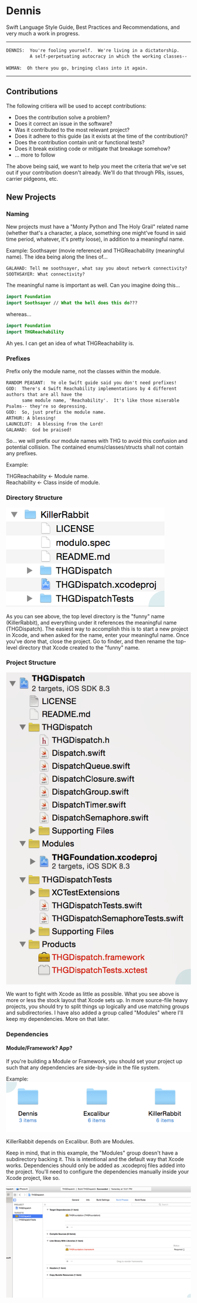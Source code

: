 # Dennis
Swift Language Style Guide, Best Practices and Recommendations, and very much a work in progress.

---

```
DENNIS:  You're fooling yourself.  We're living in a dictatorship.
         A self-perpetuating autocracy in which the working classes--
         
WOMAN:  Oh there you go, bringing class into it again.
```
---

## Contributions

The following critiera will be used to accept contributions:

* Does the contribution solve a problem?
* Does it correct an issue in the software?
* Was it contributed to the most relevant project?
* Does it adhere to this guide (as it exists at the time of the contribution)?
* Does the contribution contain unit or functional tests?
* Does it break existing code or mitigate that breakage somehow?
* ... more to follow
 
The above being said, we want to help you meet the criteria that we've set out if your contribution doesn't already.  We'll do that through PRs, issues, carrier pidgeons, etc.

## New Projects

### Naming

New projects must have a "Monty Python and The Holy Grail" related name (whether that's a character, a place, something one might've found in said time period, whatever, it's pretty loose), in addition to a meaningful name.

Example: Soothsayer (movie reference) and THGReachability (meaningful name).  The idea being along the lines of...
```
GALAHAD: Tell me soothsayer, what say you about network connectivity?
SOOTHSAYER: What connectivity?
```

The meaningful name is important as well.  Can you imagine doing this...

```Swift
import Foundation
import Soothsayer // What the hell does this do???
```

whereas...

```Swift
import Foundation
import THGReachability
```

Ah yes.  I can get an idea of what THGReachability is.

### Prefixes

Prefix only the module name, not the classes within the module.

```
RANDOM PEASANT:  Ye ole Swift guide said you don't need prefixes!
GOD:  There's 4 Swift Reachability implementations by 4 different authors that are all have the 
      same module name, 'Reachability'.  It's like those miserable Psalms-- they're so depressing.
GOD:  So, just prefix the module name.
ARTHUR: A blessing!
LAUNCELOT:  A blessing from the Lord!
GALAHAD:  God be praised!
```
So... we will prefix our module names with THG to avoid this confusion and potential collision.  The contained enums/classes/structs shall not contain any prefixes.

Example:

THGReachability <- Module name.<br>
Reachability <- Class inside of module.<br>

### Directory Structure

<img src="images/project_dir_layout.png">

As you can see above, the top level directory is the "funny" name (KillerRabbit), and everything under it references the meaningful name (THGDispatch).  The easiest way to accomplish this is to start a new project in Xcode, and when asked for the name, enter your meaningful name.  Once you've done that, close the project.  Go to finder, and then rename the top-level directory that Xcode created to the "funny" name.

### Project Structure

<img src="images/project_layout.png">

We want to fight with Xcode as little as possible.  What you see above is more or less the stock layout that Xcode sets up.  In more source-file heavy projects, you should try to split things up logically and use matching groups and subdirectories.  I have also added a group called "Modules" where I'll keep my dependencies.  More on that later.

### Dependencies

#### Module/Framework?  App?

If you're building a Module or Framework, you should set your project up such that any dependencies are side-by-side in the file system.

Example:
<img src="images/side_by_side.png">

KillerRabbit depends on Excalibur.  Both are Modules.

Keep in mind, that in this example, the "Modules" group doesn't have a subdirectory backing it.  This is intentional and the default way that Xcode works.  Dependencies should only be added as .xcodeproj files added into the project.  You'll need to configure the dependencies manually inside your Xcode project, like so.

<img src="images/dependency_1.png">
